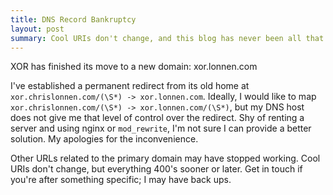 ```yaml
---
title: DNS Record Bankruptcy
layout: post
summary: Cool URIs don't change, and this blog has never been all that cool.
---
```


XOR has finished its move to a new domain: xor.lonnen.com

I've established a permanent redirect from its old home at `xor.chrislonnen.com/(\S*) -> xor.lonnen.com`. Ideally, I would like to map `xor.chrislonnen.com/(\S*) -> xor.lonnen.com/(\S*)`, but my DNS host does not give me that level of control over the redirect. Shy of renting a server and using nginx or `mod_rewrite`, I'm not sure I can provide a better solution. My apologies for the inconvenience.

Other URLs related to the primary domain may have stopped working. Cool URIs don't change, but everything 400's sooner or later. Get in touch if you're after something specific; I may have back ups.
